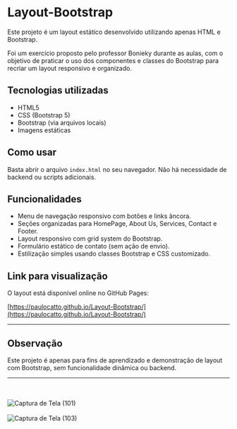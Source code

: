 # Layout-Bootstrap

Este projeto é um layout estático desenvolvido utilizando apenas HTML e Bootstrap. 

Foi um exercício proposto pelo professor Bonieky durante as aulas, com o objetivo de praticar o uso dos componentes e classes do Bootstrap para recriar um layout responsivo e organizado.

## Tecnologias utilizadas

- HTML5
- CSS (Bootstrap 5)
- Bootstrap (via arquivos locais)
- Imagens estáticas

## Como usar

Basta abrir o arquivo `index.html` no seu navegador. Não há necessidade de backend ou scripts adicionais.

## Funcionalidades

- Menu de navegação responsivo com botões e links âncora.
- Seções organizadas para HomePage, About Us, Services, Contact e Footer.
- Layout responsivo com grid system do Bootstrap.
- Formulário estático de contato (sem ação de envio).
- Estilização simples usando classes Bootstrap e CSS customizado.

## Link para visualização

O layout está disponível online no GitHub Pages:

[https://paulocatto.github.io/Layout-Bootstrap/](https://paulocatto.github.io/Layout-Bootstrap/)

---

## Observação

Este projeto é apenas para fins de aprendizado e demonstração de layout com Bootstrap, sem funcionalidade dinâmica ou backend.

---



<br><br>
![Captura de Tela (101)](https://github.com/PauloCatto/Layout-Bootstrap/assets/108766424/1b2f10c7-7f31-49fc-8a0e-0ff199985df8)
<br><br>
![Captura de Tela (103)](https://github.com/PauloCatto/Layout-Bootstrap/assets/108766424/41727cf8-8b98-4314-a196-05d11722c25c)
